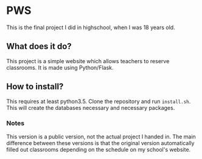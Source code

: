 # PWS

This is the final project I did in highschool, when I was 18 years old.

## What does it do?

This project is a simple website which allows teachers to reserve classrooms.
It is made using Python/Flask.

## How to install?

This requires at least python3.5. Clone the repository and run `install.sh`. This will create the databases necessary and necessary packages.

### Notes

This version is a public version, not the actual project I handed in. The main difference between these versions is that the original version automatically filled out classrooms depending on the schedule on my school's website.
